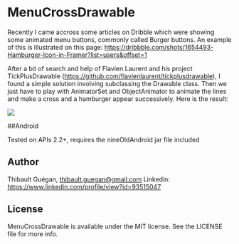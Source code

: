 MenuCrossDrawable
=================

Recently I came accross some articles on Dribble which were showing some animated menu buttons, commonly called Burger buttons.
An example of this is illustrated on this page: https://dribbble.com/shots/1654493-Hamburger-Icon-in-Framer?list=users&offset=1

After a bit of search and help of Flavien Laurent and his project TickPlusDrawable (https://github.com/flavienlaurent/tickplusdrawable),
I found a simple solution involving subclassing the Drawable class. Then we just have to play with AnimatorSet and ObjectAnimator
to animate the lines and make a cross and a hamburger appear successively. Here is the result:

![](https://raw.githubusercontent.com/Tibolte/MenuCrossDrawable/master/buttoncrossmenudemosvg.gif)


##Android

Tested on APIs 2.2+, requires the nineOldAndroid jar file included

## Author

Thibault Guégan, thibault.guegan@gmail.com
Linkedin: https://www.linkedin.com/profile/view?id=93515047

## License

MenuCrossDrawable is available under the MIT license. See the LICENSE file for more info.
